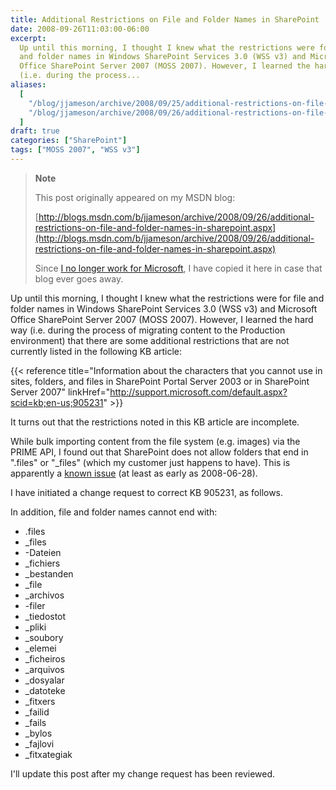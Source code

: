 ```yaml
---
title: Additional Restrictions on File and Folder Names in SharePoint
date: 2008-09-26T11:03:00-06:00
excerpt:
  Up until this morning, I thought I knew what the restrictions were for file
  and folder names in Windows SharePoint Services 3.0 (WSS v3) and Microsoft
  Office SharePoint Server 2007 (MOSS 2007). However, I learned the hard way
  (i.e. during the process...
aliases:
  [
    "/blog/jjameson/archive/2008/09/25/additional-restrictions-on-file-and-folder-names-in-sharepoint.aspx",
    "/blog/jjameson/archive/2008/09/26/additional-restrictions-on-file-and-folder-names-in-sharepoint.aspx",
  ]
draft: true
categories: ["SharePoint"]
tags: ["MOSS 2007", "WSS v3"]
---
```


> **Note**
>
> This post originally appeared on my MSDN blog:
>
> [http://blogs.msdn.com/b/jjameson/archive/2008/09/26/additional-restrictions-on-file-and-folder-names-in-sharepoint.aspx](http://blogs.msdn.com/b/jjameson/archive/2008/09/26/additional-restrictions-on-file-and-folder-names-in-sharepoint.aspx)
>
> Since
> [I no longer work for Microsoft](/blog/jjameson/2011/09/02/last-day-with-microsoft),
> I have copied it here in case that blog ever goes away.

Up until this morning, I thought I knew what the restrictions were for file and
folder names in Windows SharePoint Services 3.0 (WSS v3) and Microsoft Office
SharePoint Server 2007 (MOSS 2007). However, I learned the hard way (i.e. during
the process of migrating content to the Production environment) that there are
some additional restrictions that are not currently listed in the following KB
article:

{{< reference
title="Information about the characters that you cannot use in sites, folders, and files in SharePoint Portal Server 2003 or in SharePoint Server 2007"
linkHref="http://support.microsoft.com/default.aspx?scid=kb;en-us;905231" >}}

It turns out that the restrictions noted in this KB article are incomplete.

While bulk importing content from the file system (e.g. images) via the PRIME
API, I found out that SharePoint does not allow folders that end in ".files" or
"\_files" (which my customer just happens to have). This is apparently a
[known issue](http://technet.microsoft.com/en-us/library/cc261812.aspx) (at
least as early as 2008-06-28).

I have initiated a change request to correct KB 905231, as follows.

In addition, file and folder names cannot end with:

- .files
- \_files
- -Dateien
- \_fichiers
- \_bestanden
- \_file
- \_archivos
- -filer
- \_tiedostot
- \_pliki
- \_soubory
- \_elemei
- \_ficheiros
- \_arquivos
- \_dosyalar
- \_datoteke
- \_fitxers
- \_failid
- \_fails
- \_bylos
- \_fajlovi
- \_fitxategiak

I'll update this post after my change request has been reviewed.
